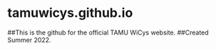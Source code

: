 # tamuwicys.github.io

##This is the github for the official TAMU WiCys website.
##Created Summer 2022.
